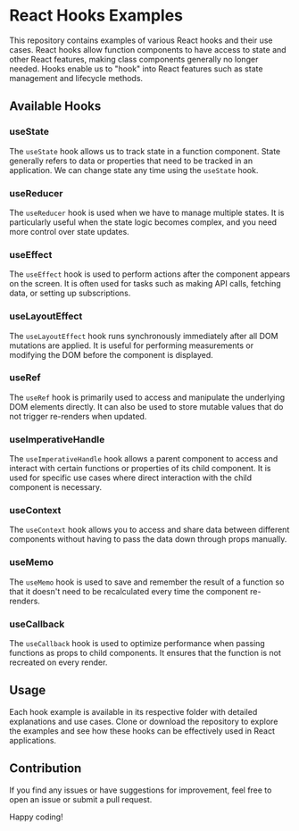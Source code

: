 # React Hooks Examples

This repository contains examples of various React hooks and their use cases. React hooks allow function components to have access to state and other React features, making class components generally no longer needed. Hooks enable us to "hook" into React features such as state management and lifecycle methods.

## Available Hooks

### useState

The `useState` hook allows us to track state in a function component. State generally refers to data or properties that need to be tracked in an application. We can change state any time using the `useState` hook.

### useReducer

The `useReducer` hook is used when we have to manage multiple states. It is particularly useful when the state logic becomes complex, and you need more control over state updates.

### useEffect

The `useEffect` hook is used to perform actions after the component appears on the screen. It is often used for tasks such as making API calls, fetching data, or setting up subscriptions.

### useLayoutEffect

The `useLayoutEffect` hook runs synchronously immediately after all DOM mutations are applied. It is useful for performing measurements or modifying the DOM before the component is displayed.

### useRef

The `useRef` hook is primarily used to access and manipulate the underlying DOM elements directly. It can also be used to store mutable values that do not trigger re-renders when updated.

### useImperativeHandle

The `useImperativeHandle` hook allows a parent component to access and interact with certain functions or properties of its child component. It is used for specific use cases where direct interaction with the child component is necessary.

### useContext

The `useContext` hook allows you to access and share data between different components without having to pass the data down through props manually.

### useMemo

The `useMemo` hook is used to save and remember the result of a function so that it doesn't need to be recalculated every time the component re-renders.

### useCallback

The `useCallback` hook is used to optimize performance when passing functions as props to child components. It ensures that the function is not recreated on every render.

## Usage

Each hook example is available in its respective folder with detailed explanations and use cases. Clone or download the repository to explore the examples and see how these hooks can be effectively used in React applications.

## Contribution

If you find any issues or have suggestions for improvement, feel free to open an issue or submit a pull request.

Happy coding!

